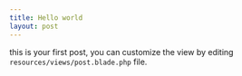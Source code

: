 ```yaml
---
title: Hello world
layout: post
---
```


this is your first post, you can customize the view by editing `resources/views/post.blade.php` file.
